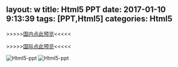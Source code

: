 layout: w
title: Html5 PPT
date: 2017-01-10 9:13:39
tags: [PPT,Html5]
categories: Html5
---
&gt;&gt;&gt;&gt;&gt;[国内点此预览](http://sogrey.coding.me/html5/)&lt;&lt;&lt;&lt;&lt;

&gt;&gt;&gt;&gt;&gt;[国际点此预览](https://sogrey.github.io/Html5-ppt/)&lt;&lt;&lt;&lt;&lt;

![Html5-ppt](https://cdn.jsdelivr.net/gh/sogrey/cdn/imgs/2017-01-09_221733.jpg)
![Html5-ppt](https://cdn.jsdelivr.net/gh/sogrey/cdn/imgs/2017-01-09_221804.jpg)

